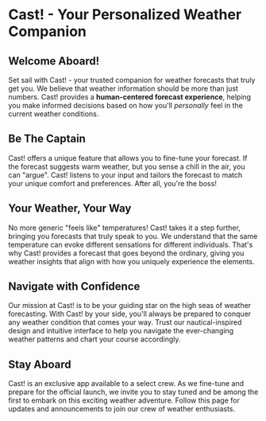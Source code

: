 # Cast! - Your Personalized Weather Companion

## Welcome Aboard!
Set sail with Cast! - your trusted companion for weather forecasts that truly get you. We believe that weather information should be more than just numbers. Cast! provides a **human-centered forecast experience**, helping you make informed decisions based on how you'll _personally_ feel in the current weather conditions.

## Be The Captain
Cast! offers a unique feature that allows you to fine-tune your forecast. If the forecast suggests warm weather, but you sense a chill in the air, you can "argue". Cast! listens to your input and tailors the forecast to match your unique comfort and preferences. After all, you're the boss!

## Your Weather, Your Way
No more generic "feels like" temperatures! Cast! takes it a step further, bringing you forecasts that truly speak to you. We understand that the same temperature can evoke different sensations for different individuals. That's why Cast! provides a forecast that goes beyond the ordinary, giving you weather insights that align with how you uniquely experience the elements.

## Navigate with Confidence
Our mission at Cast! is to be your guiding star on the high seas of weather forecasting. With Cast! by your side, you'll always be prepared to conquer any weather condition that comes your way. Trust our nautical-inspired design and intuitive interface to help you navigate the ever-changing weather patterns and chart your course accordingly.

## Stay Aboard
Cast! is an exclusive app available to a select crew. As we fine-tune and prepare for the official launch, we invite you to stay tuned and be among the first to embark on this exciting weather adventure. Follow this page for updates and announcements to join our crew of weather enthusiasts.
